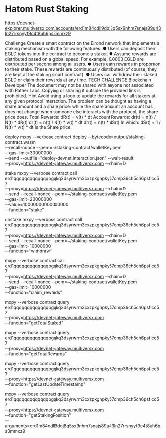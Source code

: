 # Hatom Rust Staking

https://devnet-explorer.multiversx.com/accounts/erd1m84cdll9dqj8q5sx9nhm7snajs89u43ln27rrsnyyf9c4t8uh6ps3mmxz9


Challenge
Create a smart contract on the Elrond network that implements a staking
mechanism with the following features:
● Users can deposit their EGLD tokens into the contract to become a
staker.
● Assume rewards are distributed based on a global speed. For
example, 0.0003 EGLD are distributed per second among all users.
● Users earn rewards in proportion to their stake. These rewards are
continuously distributed (of course, they are kept at the staking smart
contract).
● Users can withdraw their staked EGLD or claim their rewards at any
time.
TECH CHALLENGE
Blockchain Developer
The document may not be shared with anyone not associated with Rather Labs. Copying or sharing it outside the provided link is prohibited.
Hint
Avoid using a loop to update the rewards for all stakers at any given
protocol interaction. The problem can be thought as having a share
amount and a share price: while the share amount an account has does
not change when someone else interacts with the protocol, the share price
does.
Total Rewards:
dR(t) = v(t) * dt
Account Rewards:
dr(t) = n(t) / N(t) * dR(t)
dr(t) = n(t) / N(t) * v(t) * dt
dr(t) = n(t) * dS(t)
In which:
dS(t) = 1 / N(t) * v(t) * dt
Is the Share price.




deploy
    mxpy --verbose contract deploy --bytecode=output/staking-contract.wasm \
    --recall-nonce --pem=~/staking-contract/walletKey.pem \
    --gas-limit=30000000 \
    --send --outfile="deploy-devnet.interaction.json" --wait-result \
    --proxy=https://devnet-gateway.multiversx.com --chain=D  


stake
mxpy --verbose contract call erd1qqqqqqqqqqqqqpgqkq3dsyrwrm3cxzpkghpky57cmp36ch5ch6psflcc57\
    --proxy=https://devnet-gateway.multiversx.com --chain=D \
    --send --recall-nonce --pem=~/staking-contract/walletKey.pem \
    --gas-limit=20000000 \
    --value=10000000000000000  \
    --function="stake"


unstake
    mxpy --verbose contract call erd1qqqqqqqqqqqqqpgqkq3dsyrwrm3cxzpkghpky57cmp36ch5ch6psflcc57\
    --proxy=https://devnet-gateway.multiversx.com --chain=D \
    --send --recall-nonce --pem=~/staking-contract/walletKey.pem \
    --gas-limit=10000000 \
    --function="withdraw"


 mxpy --verbose contract call erd1qqqqqqqqqqqqqpgqkq3dsyrwrm3cxzpkghpky57cmp36ch5ch6psflcc57\
    --proxy=https://devnet-gateway.multiversx.com --chain=D \
    --send --recall-nonce --pem=~/staking-contract/walletKey.pem \
    --gas-limit=10000000 \
    --function="claim_rewards"


mxpy --verbose contract query erd1qqqqqqqqqqqqqpgqkq3dsyrwrm3cxzpkghpky57cmp36ch5ch6psflcc57\
    --proxy=https://devnet-gateway.multiversx.com \
    --function="getTotalStaked"

mxpy --verbose contract query erd1qqqqqqqqqqqqqpgqkq3dsyrwrm3cxzpkghpky57cmp36ch5ch6psflcc57\
    --proxy=https://devnet-gateway.multiversx.com \
    --function="getTotalRewards"

mxpy --verbose contract query erd1qqqqqqqqqqqqqpgqkq3dsyrwrm3cxzpkghpky57cmp36ch5ch6psflcc57\
    --proxy=https://devnet-gateway.multiversx.com \
    --function="getLastUpdateTimestamp"


  mxpy --verbose contract query erd1qqqqqqqqqqqqqpgqkq3dsyrwrm3cxzpkghpky57cmp36ch5ch6psflcc57\
    --proxy=https://devnet-gateway.multiversx.com \
    --function="getStakingPosition" \
    --arguments=erd1m84cdll9dqj8q5sx9nhm7snajs89u43ln27rrsnyyf9c4t8uh6ps3mmxz9

